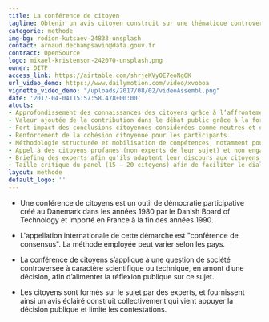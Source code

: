 ```yaml
---
title: La conférence de citoyen
tagline: Obtenir un avis citoyen construit sur une thématique controversée à enjeu complexe
categorie: methode
img-bg: rodion-kutsaev-24833-unsplash
contact: arnaud.dechampsavin@data.gouv.fr
contract: OpenSource
logo: mikael-kristenson-242070-unsplash.png
owner: DITP
access_link: https://airtable.com/shrjeKVyOE7eoNg6K
url_video_demo: https://www.dailymotion.com/video/xvoboa
vignette_video_demo: "/uploads/2017/08/02/videoAssembl.png"
date: '2017-04-04T15:57:58.478+00:00'
atouts:
- Approfondissement des connaissances des citoyens grâce à l’affrontement d’avis opposés sur les questions soulevées. 
- Valeur ajoutée de la contribution dans le débat public grâce à la formation proposée par les experts.
- Fort impact des conclusions citoyennes considérées comme neutres et désintéressées par rapport à celles qui auraient été proposées par un expert ou un élu. 
- Renforcement de la cohésion citoyenne pour les participants. 
- Méthodologie structurée et mobilisation de compétences, notamment pour l’animation.  Formation d’un groupe « soudé » de citoyens. 
- Appel à des citoyens profanes (non experts de leur sujet) et non engagés (ni élus, présidents de fédération, d’association, etc.), représentatifs de la diversité de la population.
- Briefing des experts afin qu’ils adaptent leur discours aux citoyens.  
- Taille critique du panel (15 – 20 citoyens) afin de faciliter le dialogue. 
layout: methode
default_logo: ''
---
```


* Une conférence de citoyens est un outil de démocratie participative créé au Danemark dans les années 1980 par le Danish Board of Technology et importé en France à la fin des années 1990. 

* L'appellation internationale de cette démarche est "conférence de consensus". La méthode employée peut varier selon les pays.  

* La conférence de citoyens s’applique à une question de société controversée à caractère scientifique ou technique, en amont d’une décision, afin d’alimenter la réflexion publique sur ce sujet. 

* Les citoyens sont formés sur le sujet par des experts, et fournissent ainsi un avis éclairé construit collectivement qui vient appuyer la décision publique et limite les contestations.  
